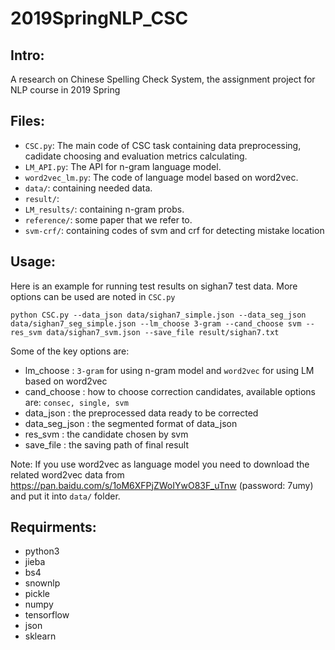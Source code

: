# 2019SpringNLP_CSC

## Intro:

A research on Chinese Spelling Check System, the assignment project for NLP course in 2019 Spring

## Files:

+ `CSC.py`: The main code of CSC task containing data preprocessing, cadidate choosing and evaluation metrics calculating.
+ `LM_API.py`: The API for n-gram language model.
+ `word2vec_lm.py`: The code of language model based on word2vec.
+ `data/`: containing needed data.
+ `result/`: 
+ `LM_results/`: containing n-gram probs.
+ `reference/`: some paper that we refer to.
+ `svm-crf/`: containing codes of svm and crf for detecting mistake location  

## Usage:

Here is an example for running test results on sighan7 test data. More options can be used are noted in `CSC.py`

    python CSC.py --data_json data/sighan7_simple.json --data_seg_json data/sighan7_seg_simple.json --lm_choose 3-gram --cand_choose svm --res_svm data/sighan7_svm.json --save_file result/sighan7.txt

Some of the key options are:

+  lm_choose : `3-gram` for using n-gram model and `word2vec` for using LM based on word2vec
+  cand_choose : how to choose correction candidates, available options are: `consec, single, svm`
+  data_json : the preprocessed data ready to be corrected
+  data_seg_json : the segmented format of data_json
+  res_svm : the candidate chosen by svm 
+  save_file : the saving path of final result

Note: If you use word2vec as language model you need to download the related word2vec data from https://pan.baidu.com/s/1oM6XFPjZWoIYwO83F_uTnw (password: 7umy) and put it into `data/` folder.

## Requirments:

+ python3
+ jieba
+ bs4
+ snownlp
+ pickle
+ numpy
+ tensorflow
+ json
+ sklearn
